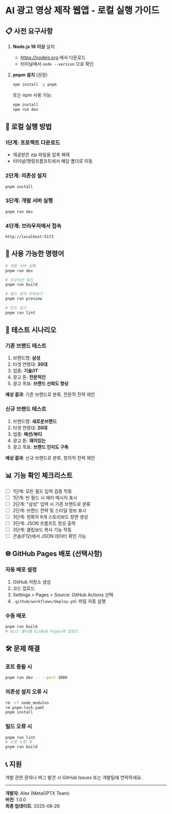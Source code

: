 # AI 광고 영상 제작 웹앱 - 로컬 실행 가이드

## 📋 사전 요구사항

1. **Node.js 18 이상** 설치
   - https://nodejs.org 에서 다운로드
   - 터미널에서 `node --version` 으로 확인

2. **pnpm 설치** (권장)
   ```bash
   npm install -g pnpm
   ```
   또는 npm 사용 가능:
   ```bash
   npm install
   npm run dev
   ```

## 🚀 로컬 실행 방법

### 1단계: 프로젝트 다운로드
- 제공받은 zip 파일을 압축 해제
- 터미널/명령프롬프트에서 해당 폴더로 이동

### 2단계: 의존성 설치
```bash
pnpm install
```

### 3단계: 개발 서버 실행
```bash
pnpm run dev
```

### 4단계: 브라우저에서 접속
```
http://localhost:5173
```

## 🔧 사용 가능한 명령어

```bash
# 개발 서버 실행
pnpm run dev

# 프로덕션 빌드
pnpm run build

# 빌드 결과 미리보기
pnpm run preview

# 린트 검사
pnpm run lint
```

## 🧪 테스트 시나리오

### 기존 브랜드 테스트
1. 브랜드명: **삼성**
2. 타겟 연령대: **30대**
3. 업종: **기술/IT**
4. 광고 톤: **전문적인**
5. 광고 목표: **브랜드 신뢰도 향상**

**예상 결과**: 기존 브랜드로 분류, 전문적 전략 제안

### 신규 브랜드 테스트
1. 브랜드명: **새로운브랜드**
2. 타겟 연령대: **20대**
3. 업종: **패션/뷰티**
4. 광고 톤: **재미있는**
5. 광고 목표: **브랜드 인지도 구축**

**예상 결과**: 신규 브랜드로 분류, 창의적 전략 제안

## 📊 기능 확인 체크리스트

- [ ] 1단계: 모든 필드 입력 검증 작동
- [ ] 1단계: 빈 필드 시 에러 메시지 표시
- [ ] 2단계: "삼성" 입력 시 기존 브랜드로 분류
- [ ] 2단계: 브랜드 전략 및 스타일 정보 표시
- [ ] 3단계: 정확히 6개 스토리보드 장면 생성
- [ ] 3단계: JSON 프롬프트 정상 출력
- [ ] 3단계: 클립보드 복사 기능 작동
- [ ] 콘솔(F12)에서 JSON 데이터 확인 가능

## 🌐 GitHub Pages 배포 (선택사항)

### 자동 배포 설정
1. GitHub 저장소 생성
2. 코드 업로드
3. Settings > Pages > Source: GitHub Actions 선택
4. `.github/workflows/deploy.yml` 파일 자동 실행

### 수동 배포
```bash
pnpm run build
# dist 폴더를 GitHub Pages에 업로드
```

## 🛠 문제 해결

### 포트 충돌 시
```bash
pnpm run dev -- --port 3000
```

### 의존성 설치 오류 시
```bash
rm -rf node_modules
rm pnpm-lock.yaml
pnpm install
```

### 빌드 오류 시
```bash
pnpm run lint
# 오류 수정 후
pnpm run build
```

## 📞 지원

개발 관련 문의나 버그 발견 시 GitHub Issues 또는 개발팀에 연락하세요.

---
**개발자**: Alex (MetaGPTX Team)  
**버전**: 1.0.0  
**최종 업데이트**: 2025-08-26